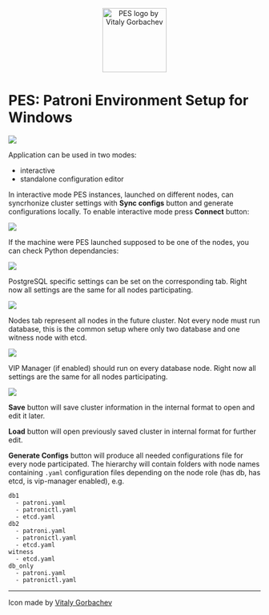 <p align="center">
<img src="res/pes.svg" title="PES logo by Vitaly Gorbachev" width="128"/>
</p>

# PES: Patroni Environment Setup for Windows

![](res/PES-Init.png)

Application can be used in two modes:
* interactive
* standalone configuration editor

In interactive mode PES instances, launched on different nodes, can syncrhonize cluster settings with **Sync configs** button and generate configurations locally. To enable interactive mode press **Connect** button:

![](res/PES-Tether.png)

If the machine were PES launched supposed to be one of the nodes, you can check Python dependancies:

![](res/PES-Python.png)

PostgreSQL specific settings can be set on the corresponding tab. Right now all settings are the same for all nodes participating.

![](res/PES-PostgreSQL.png)

Nodes tab represent all nodes in the future cluster. Not every node must run database, this is the common setup where only two database and one witness node with etcd.

![](res/PES-Nodes.png)

VIP Manager (if enabled) should run on every database node. Right now all settings are the same for all nodes participating.

![](res/PES-Vip.png)

**Save** button will save cluster information in the internal format to open and edit it later.

**Load** button will open previously saved cluster in internal format for further edit.

**Generate  Configs** button will produce all needed configurations file for every node participated. The hierarchy will contain folders with node names containing `.yaml` configuration files depending on the node role (has db, has etcd, is vip-manager enabled), e.g.

```
db1
  - patroni.yaml
  - patronictl.yaml
  - etcd.yaml
db2
  - patroni.yaml
  - patronictl.yaml
  - etcd.yaml
witness
  - etcd.yaml
db_only
  - patroni.yaml
  - patronictl.yaml
```

---

Icon made by [Vitaly Gorbachev](https://www.flaticon.com/authors/vitaly-gorbachev)
